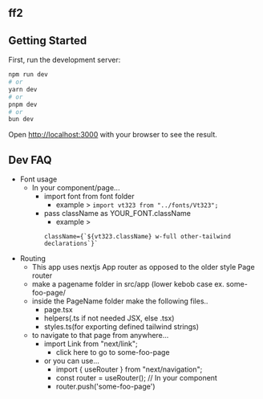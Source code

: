 ## ff2

## Getting Started

First, run the development server:

```bash
npm run dev
# or
yarn dev
# or
pnpm dev
# or
bun dev
```

Open [http://localhost:3000](http://localhost:3000) with your browser to see the result.

## Dev FAQ

- Font usage
  - In your component/page...
    - import font from font folder
      - example > `import vt323 from "../fonts/Vt323";`
    - pass className as YOUR_FONT.className
      - example >
      ```
      className={`${vt323.className} w-full other-tailwind declarations`}`
      ```
- Routing
  - This app uses nextjs App router as opposed to the older style Page router
  - make a pagename folder in src/app (lower kebob case ex. some-foo-page/
  - inside the PageName folder make the following files..
    - page.tsx
    - helpers(.ts if not needed JSX, else .tsx)
    - styles.ts(for exporting defined tailwind strings)
  - to navigate to that page from anywhere...
    - import Link from "next/link";
      - <Link href="/some-foo-page">
          <span>click here to go to some-foo-page</span>
        </Link>
    - or you can use...
      - import { useRouter } from "next/navigation";
      - const router = useRouter(); // In your component
      - router.push('some-foo-page')
